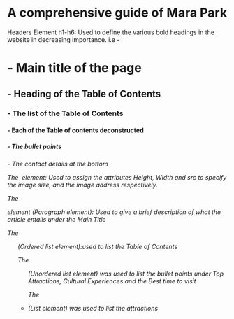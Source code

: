 # A comprehensive guide of Mara Park
Headers Element h1-h6: Used to define the various bold headings in the website in decreasing importance.
i.e -   <h1> - Main title of the page
        <h2> - Heading of the Table of Contents
        <h3> - The list of the Table of Contents
        <h4> - Each of the Table of contents deconstructed
        <h5> - The bullet points
        <h6> - The contact details at the bottom

The <img> element: Used to assign the attributes Height, Width and src to specify the image size, and the image address respectively.

The <p> element (Paragraph element): Used to give a brief description of what the article entails under the Main Title

The <ol> (Ordered list element):used to list the Table of Contents

The <ul> (Unordered list element) was used to list the bullet points under Top Attractions, Cultural Experiences and the Best time to visit

The <li> (List element) was used to list the attractions